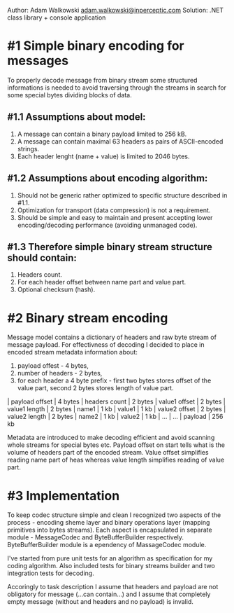 Author: Adam Walkowski <adam.walkowski@inperceptic.com>
Solution: .NET class library + console application

# #1 Simple binary encoding for messages
To properly decode message from binary stream some structured informations is needed to avoid traversing through the streams in search for some special bytes dividing blocks of data.

## #1.1 Assumptions about model:
1. A message can contain a binary payload limited to 256 kB.
2. A message can contain maximal 63 headers as pairs of ASCII-encoded strings.
3. Each header lenght (name + value) is limited to 2046 bytes.

## #1.2 Assumptions about encoding algorithm:
1. Should not be generic rather optimized to specific structure described in #1.1.
2. Optimization for transport (data compression) is not a requirement.
2. Should be simple and easy to maintain and present accepting lower encoding/decoding performance (avoiding unmanaged code).

## #1.3 Therefore simple binary stream structure should contain:
1. Headers count.
2. For each header offset between name part and value part.
4. Optional checksum (hash).

# #2 Binary stream encoding
Message model contains a dictionary of headers and raw byte stream of message payload. For effectivness of decoding I decided to place in encoded stream
metadata information about: 
1) payload offest - 4 bytes,
2) number of headers - 2 bytes, 
3) for each header a 4 byte prefix - first two bytes stores offset of the value part, second 2 bytes stores length of value part.

| payload offset | 4 bytes
| headers count  | 2 bytes
| value1 offset  | 2 bytes
| value1 length  | 2 bytes
| name1          | 1 kb
| value1         | 1 kb
| value2 offset  | 2 bytes
| value2 length  | 2 bytes
| name2          | 1 kb
| value2         | 1 kb
| ...            | ...
| payload        | 256 kb

Metadata are introduced to make decoding efficient and avoid scanning whole streams for special bytes etc.
Payload offset on start tells what is the volume of headers part of the encoded stream.
Value offset simplifies reading name part of heas whereas value length simplifies reading of value part.

# #3 Implementation
To keep codec structure simple and clean I recognized two aspects of the process - encoding sheme layer and binary operations layer (mapping primitives into bytes streams). 
Each aspect is encapsulated in separate module - MessageCodec and ByteBufferBuilder respectively. ByteBufferBuilder module is a ependency of MassageCodec module.

I've started from pure unit tests for an algorithm as specification for my coding algorithm. Also included tests for binary streams builder and
two integration tests for decoding.

Accoringly to task description I assume that headers and payload are not obligatory for message (...can contain...) and I assume that 
completely empty message (without and headers and no payload) is invalid.